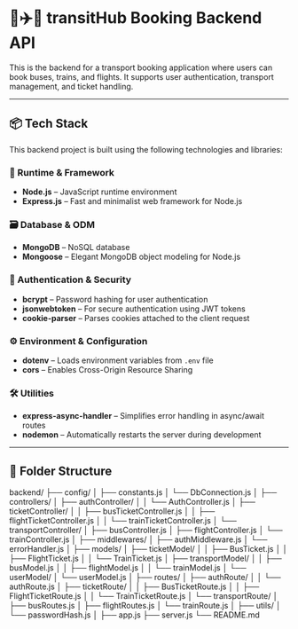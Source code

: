 # 🚌✈️🚆 transitHub Booking Backend API

This is the backend for a transport booking application where users can book buses, trains, and flights. It supports user authentication, transport management, and ticket handling.

---

## 📦 Tech Stack

This backend project is built using the following technologies and libraries:

### 🔧 Runtime & Framework

- **Node.js** – JavaScript runtime environment
- **Express.js** – Fast and minimalist web framework for Node.js

### 🗃️ Database & ODM

- **MongoDB** – NoSQL database
- **Mongoose** – Elegant MongoDB object modeling for Node.js

### 🔐 Authentication & Security

- **bcrypt** – Password hashing for user authentication
- **jsonwebtoken** – For secure authentication using JWT tokens
- **cookie-parser** – Parses cookies attached to the client request

### ⚙️ Environment & Configuration

- **dotenv** – Loads environment variables from `.env` file
- **cors** – Enables Cross-Origin Resource Sharing

### 🛠️ Utilities

- **express-async-handler** – Simplifies error handling in async/await routes
- **nodemon** – Automatically restarts the server during development

---

## 📁 Folder Structure

backend/
├── config/
│ ├── constants.js
│ └── DbConnection.js
│
├── controllers/
│ ├── authController/
│ │ └── AuthController.js
│ ├── ticketController/
│ │ ├── busTicketController.js
│ │ ├── flightTicketController.js
│ │ └── trainTicketController.js
│ └── transportController/
│ ├── busController.js
│ ├── flightController.js
│ └── trainController.js
│
├── middlewares/
│ ├── authMiddleware.js
│ └── errorHandler.js
│
├── models/
│ ├── ticketModel/
│ │ ├── BusTicket.js
│ │ ├── FlightTicket.js
│ │ └── TrainTicket.js
│ ├── transportModel/
│ │ ├── busModel.js
│ │ ├── flightModel.js
│ │ └── trainModel.js
│ └── userModel/
│ └── userModel.js
│
├── routes/
│ ├── authRoute/
│ │ └── authRoute.js
│ ├── ticketRoute/
│ │ ├── BusTicketRoute.js
│ │ ├── FlightTicketRoute.js
│ │ └── TrainTicketRoute.js
│ └── transportRoute/
│ ├── busRoutes.js
│ ├── flightRoutes.js
│ └── trainRoute.js
│
├── utils/
│ └── passwordHash.js
│
├── app.js
├── server.js
└── README.md
